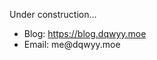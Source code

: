 Under construction...

- Blog: <https://blog.dqwyy.moe>
- Email: me<span style="display:none">佔位</span>@<span style="display:none">PLACEHOLDER</span>dqwyy<span>.</span>moe
